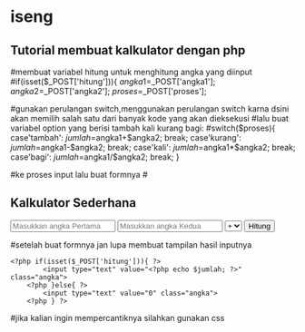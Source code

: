 # iseng

## Tutorial membuat kalkulator dengan php

#membuat variabel hitung untuk menghitung angka yang diinput
#if(isset($_POST['hitung'])){
    $angka1=$_POST['angka1'];
    $angka2=$_POST['angka2'];
    $proses=$_POST['proses'];

#gunakan perulangan switch,menggunakan perulangan switch karna dsini akan memilih salah satu dari banyak kode yang akan dieksekusi
#lalu buat variabel option yang berisi tambah kali kurang bagi:
#switch($proses){
        case'tambah':
            $jumlah=$angka1+$angka2;
        break;
        case'kurang':
            $jumlah=$angka1-$angka2;
        break;
        case'kali':
            $jumlah=$angka1*$angka2;
        break;
        case'bagi':
            $jumlah=$angka1/$angka2;
        break;
    }

#ke proses input lalu buat formnya
#<div class="kalkulator">
    <h2 class="judul">Kalkulator Sederhana</h2>
    <!-- untuk form action nya menggunakan file ini sndiri jadi supaya tmpil di halaman ini langsung -->
    <form action="kalkulator.php" method="post">
    <input type="number" name="angka1" class="angka"  placeholder="Masukkan angka Pertama">
	<input type="number" name="angka2" class="angka"  placeholder="Masukkan angka Kedua">
    <select name="proses" class="pilihan">
        <option value="tambah">+</option>
        <option value="kurang">-</option>
        <option value="kali">*</option>
        <option value="bagi">/</option>
    </select>
    <input type="submit" name="hitung" value="Hitung" class="button">	
    </form>

#setelah buat formnya jan lupa membuat tampilan hasil inputnya
 <!-- hasil input -->
    <?php if(isset($_POST['hitung'])){ ?>
			<input type="text" value="<?php echo $jumlah; ?>" class="angka">
		<?php }else{ ?>
			<input type="text" value="0" class="angka">
		<?php } ?>

#jika kalian ingin mempercantiknya silahkan gunakan css